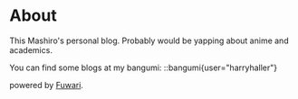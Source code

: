 # About

This Mashiro's personal blog. Probably would be yapping about anime and academics.

You can find some blogs at my bangumi:
::bangumi{user="harryhaller"}

powered by [Fuwari](https://github.com/saicaca/fuwari).
